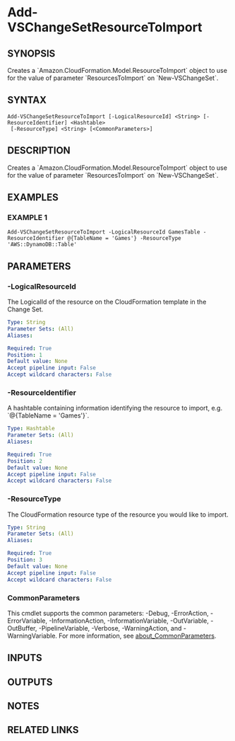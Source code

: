 # Add-VSChangeSetResourceToImport

## SYNOPSIS
Creates a \`Amazon.CloudFormation.Model.ResourceToImport\` object to use for the value of parameter \`ResourcesToImport\` on \`New-VSChangeSet\`.

## SYNTAX

```
Add-VSChangeSetResourceToImport [-LogicalResourceId] <String> [-ResourceIdentifier] <Hashtable>
 [-ResourceType] <String> [<CommonParameters>]
```

## DESCRIPTION
Creates a \`Amazon.CloudFormation.Model.ResourceToImport\` object to use for the value of parameter \`ResourcesToImport\` on \`New-VSChangeSet\`.

## EXAMPLES

### EXAMPLE 1
```
Add-VSChangeSetResourceToImport -LogicalResourceId GamesTable -ResourceIdentifier @{TableName = 'Games'} -ResourceType 'AWS::DynamoDB::Table'
```

## PARAMETERS

### -LogicalResourceId
The LogicalId of the resource on the CloudFormation template in the Change Set.

```yaml
Type: String
Parameter Sets: (All)
Aliases:

Required: True
Position: 1
Default value: None
Accept pipeline input: False
Accept wildcard characters: False
```

### -ResourceIdentifier
A hashtable containing information identifying the resource to import, e.g.
\`@{TableName = 'Games'}\`.

```yaml
Type: Hashtable
Parameter Sets: (All)
Aliases:

Required: True
Position: 2
Default value: None
Accept pipeline input: False
Accept wildcard characters: False
```

### -ResourceType
The CloudFormation resource type of the resource you would like to import.

```yaml
Type: String
Parameter Sets: (All)
Aliases:

Required: True
Position: 3
Default value: None
Accept pipeline input: False
Accept wildcard characters: False
```

### CommonParameters
This cmdlet supports the common parameters: -Debug, -ErrorAction, -ErrorVariable, -InformationAction, -InformationVariable, -OutVariable, -OutBuffer, -PipelineVariable, -Verbose, -WarningAction, and -WarningVariable. For more information, see [about_CommonParameters](http://go.microsoft.com/fwlink/?LinkID=113216).

## INPUTS

## OUTPUTS

## NOTES

## RELATED LINKS
